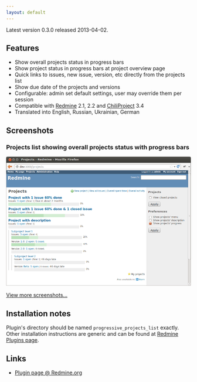 ```yaml
---
layout: default
---
```


Latest version 0.3.0 released 2013-04-02.

Features
--------

- Show overall projects status in progress bars
- Show project status in progress bars at project overview page
- Quick links to issues, new issue, version, etc directly from the projects list
- Show due date of the projects and versions
- Configurable: admin set default settings, user may override them per session
- Compatible with [Redmine](http://www.redmine.org/) 2.1, 2.2 and [ChiliProject](https://www.chiliproject.org/) 3.4
- Translated into English, Russian, Ukrainian, German


Screenshots
-----------
### Projects list showing overall projects status with progress bars
![Projects list showing overall projects status with progress bars](images/screenshots/v020/progressive-projects-list-v020-progress.png)

[View more screenshots...](screenshots.html)


Installation notes
------------------

Plugin's directory should be named `progressive_projects_list` exactly.
Other installation instructions are generic and can be found at [Redmine Plugins page](http://www.redmine.org/projects/redmine/wiki/Plugins).


Links
-----

- [Plugin page @ Redmine.org](http://www.redmine.org/plugins/progressive-projects-list)
